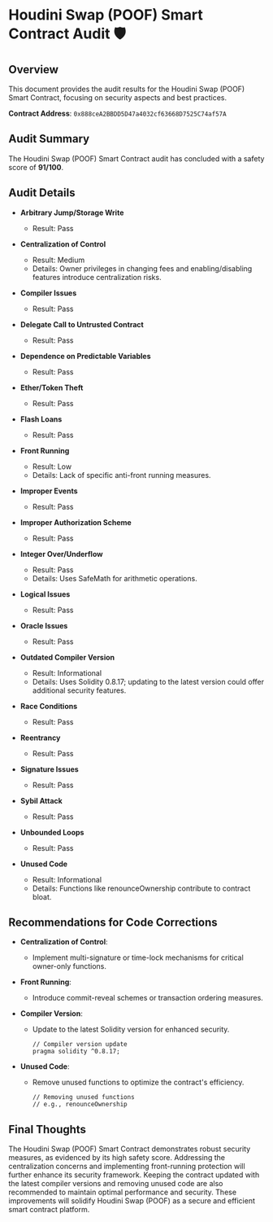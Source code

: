 # Houdini Swap (POOF) Smart Contract Audit 🛡️

## Overview
This document provides the audit results for the Houdini Swap (POOF) Smart Contract, focusing on security aspects and best practices.

**Contract Address**: `0x888ceA2BBDD5D47a4032cf63668D7525C74af57A`

## Audit Summary
The Houdini Swap (POOF) Smart Contract audit has concluded with a safety score of **91/100**.

## Audit Details

- **Arbitrary Jump/Storage Write**
  - Result: Pass

- **Centralization of Control**
  - Result: Medium
  - Details: Owner privileges in changing fees and enabling/disabling features introduce centralization risks.

- **Compiler Issues**
  - Result: Pass

- **Delegate Call to Untrusted Contract**
  - Result: Pass

- **Dependence on Predictable Variables**
  - Result: Pass

- **Ether/Token Theft**
  - Result: Pass

- **Flash Loans**
  - Result: Pass

- **Front Running**
  - Result: Low
  - Details: Lack of specific anti-front running measures.

- **Improper Events**
  - Result: Pass

- **Improper Authorization Scheme**
  - Result: Pass

- **Integer Over/Underflow**
  - Result: Pass
  - Details: Uses SafeMath for arithmetic operations.

- **Logical Issues**
  - Result: Pass

- **Oracle Issues**
  - Result: Pass

- **Outdated Compiler Version**
  - Result: Informational
  - Details: Uses Solidity 0.8.17; updating to the latest version could offer additional security features.

- **Race Conditions**
  - Result: Pass

- **Reentrancy**
  - Result: Pass

- **Signature Issues**
  - Result: Pass

- **Sybil Attack**
  - Result: Pass

- **Unbounded Loops**
  - Result: Pass

- **Unused Code**
  - Result: Informational
  - Details: Functions like renounceOwnership contribute to contract bloat.

## Recommendations for Code Corrections

- **Centralization of Control**: 
  - Implement multi-signature or time-lock mechanisms for critical owner-only functions.

- **Front Running**: 
  - Introduce commit-reveal schemes or transaction ordering measures.

- **Compiler Version**: 
  - Update to the latest Solidity version for enhanced security.

    ```solidity
    // Compiler version update
    pragma solidity ^0.8.17;
    ```

- **Unused Code**: 
  - Remove unused functions to optimize the contract's efficiency.

    ```solidity
    // Removing unused functions
    // e.g., renounceOwnership
    ```

## Final Thoughts
The Houdini Swap (POOF) Smart Contract demonstrates robust security measures, as evidenced by its high safety score. Addressing the centralization concerns and implementing front-running protection will further enhance its security framework. Keeping the contract updated with the latest compiler versions and removing unused code are also recommended to maintain optimal performance and security. These improvements will solidify Houdini Swap (POOF) as a secure and efficient smart contract platform.
